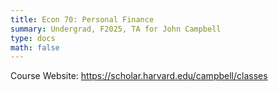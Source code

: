 ```yaml
---
title: Econ 70: Personal Finance
summary: Undergrad, F2025, TA for John Campbell
type: docs
math: false
---
```

Course Website: https://scholar.harvard.edu/campbell/classes